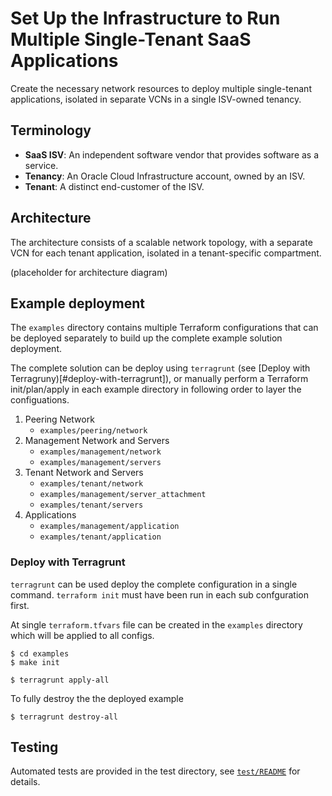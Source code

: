 Set Up the Infrastructure to Run Multiple Single-Tenant SaaS Applications
=========================================================================

Create the necessary network resources to deploy multiple single-tenant applications, isolated in separate VCNs in a single ISV-owned tenancy.

## Terminology

* **SaaS ISV**: An independent software vendor that provides software as a service.
* **Tenancy**: An Oracle Cloud Infrastructure account, owned by an ISV.
* **Tenant**: A distinct end-customer of the ISV.

## Architecture

The architecture consists of a scalable network topology, with a separate VCN for each tenant application, isolated in a tenant-specific compartment.

(placeholder for architecture diagram)

## Example deployment

The `examples` directory contains multiple Terraform configurations that can be deployed separately to build up the complete example solution deployment.   

The complete solution can be deploy using `terragrunt` (see [Deploy with Terragruny)[#deploy-with-terragrunt]), or manually perform a Terraform init/plan/apply in each example directory in following order to layer the configuations.

1. Peering Network
	- `examples/peering/network`
2. Management Network and Servers
	- `examples/management/network`
	- `examples/management/servers`
3. Tenant Network and Servers
	- `examples/tenant/network`
	- `examples/management/server_attachment`
	- `examples/tenant/servers`
4. Applications
	- `examples/management/application`
	- `examples/tenant/application`


### Deploy with Terragrunt

`terragrunt` can be used deploy the complete configuration in a single command.  `terraform init` must have been run in each sub confguration first.

At single `terraform.tfvars` file can be created in the `examples` directory which will be applied to all configs.

```
$ cd examples
$ make init

$ terragrunt apply-all
```

To fully destroy the the deployed example

```
$ terragrunt destroy-all
```


## Testing

Automated tests are provided in the test directory, see [`test/README`](test/README.md) for details.